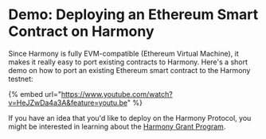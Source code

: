 # Demo: Deploying an Ethereum Smart Contract on Harmony

Since Harmony is fully EVM-compatible (Ethereum Virtual Machine), it makes it really easy to port existing contracts to Harmony. Here's a short demo on how to port an existing Ethereum smart contract to the Harmony testnet:

{% embed url="https://www.youtube.com/watch?v=HeJZwDa4a3A&feature=youtu.be" %}

If you have an idea that you'd like to deploy on the Harmony Protocol, you might be interested in learning about the [Harmony Grant Program](https://docs.harmony.one/home/developers/grant-proposals).
